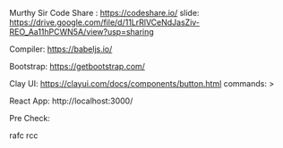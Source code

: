 Murthy Sir Code Share : https://codeshare.io/
slide: https://drive.google.com/file/d/11LrRlVCeNdJasZiv-REO_Aa11hPCWN5A/view?usp=sharing

Compiler: https://babeljs.io/

Bootstrap: https://getbootstrap.com/

Clay UI:
    https://clayui.com/docs/components/button.html
    commands:
        > 


React App:
http://localhost:3000/

Pre Check:
    
rafc
rcc

